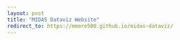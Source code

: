 ```yaml
---
layout: post
title: "MIDAS Dataviz Website"
redirect_to: https://mmore500.github.io/midas-dataviz/
---
```

